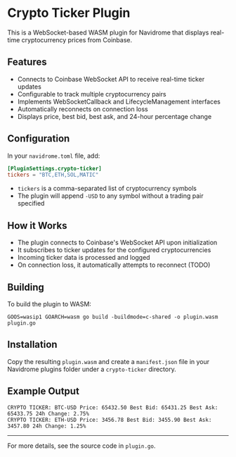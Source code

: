 # Crypto Ticker Plugin

This is a WebSocket-based WASM plugin for Navidrome that displays real-time cryptocurrency prices from Coinbase.

## Features

- Connects to Coinbase WebSocket API to receive real-time ticker updates
- Configurable to track multiple cryptocurrency pairs
- Implements WebSocketCallback and LifecycleManagement interfaces
- Automatically reconnects on connection loss
- Displays price, best bid, best ask, and 24-hour percentage change

## Configuration

In your `navidrome.toml` file, add:

```toml
[PluginSettings.crypto-ticker]
tickers = "BTC,ETH,SOL,MATIC"
```

- `tickers` is a comma-separated list of cryptocurrency symbols
- The plugin will append `-USD` to any symbol without a trading pair specified

## How it Works

- The plugin connects to Coinbase's WebSocket API upon initialization
- It subscribes to ticker updates for the configured cryptocurrencies
- Incoming ticker data is processed and logged
- On connection loss, it automatically attempts to reconnect (TODO)

## Building

To build the plugin to WASM:

```
GOOS=wasip1 GOARCH=wasm go build -buildmode=c-shared -o plugin.wasm plugin.go
```

## Installation

Copy the resulting `plugin.wasm` and create a `manifest.json` file in your Navidrome plugins folder under a `crypto-ticker` directory.

## Example Output

```
CRYPTO TICKER: BTC-USD Price: 65432.50 Best Bid: 65431.25 Best Ask: 65433.75 24h Change: 2.75%
CRYPTO TICKER: ETH-USD Price: 3456.78 Best Bid: 3455.90 Best Ask: 3457.80 24h Change: 1.25%
```

---

For more details, see the source code in `plugin.go`.
